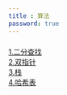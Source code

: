 ```yaml
---
title : 算法
password: true
---
```


### 
[1.二分查找](https://www.sanghangning.cn/views/blog/algorithm/BinarySearch.html) <br>
[2.双指针](https://www.sanghangning.cn/views/blog/algorithm/DounblePointer.html) <br>
[3.栈](https://www.sanghangning.cn/views/blog/algorithm/Stack.html) <br>
[4.哈希表](https://www.sanghangning.cn/views/blog/algorithm/Hash.html) <br>

